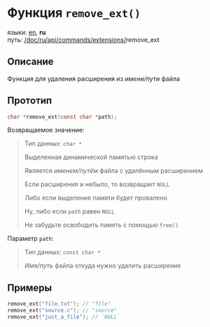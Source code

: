 # Функция `remove_ext()`

языки: [en](/doc/api/commands/extensions/remove_ext.md), **ru**\
путь: [/](/README.md)[doc/](/doc/index.md)[ru/](/doc/ru/index.md)[api/](/doc/ru/api/index.md)[commands/](/doc/ru/api/commands/index.md)[extensions/](/doc/ru/api/commands/extensions/index.md)remove_ext

## Описание

Функция для удаления расширения из _имени/пути_ файла

## Прототип

```c
char *remove_ext(const char *path);
```

Возвращаемое значение:

> Тип данных: `char *`
>
> Выделенная динамической памятью строка
>
> Является _именем/путём_ файла с удалённым расширением
>
> Если расширения и небыло, то возвращает `NULL`
>
> Либо если выделение памяти будет провалено
>
> Ну, либо если `path` равен `NULL`
>
> Не забудьте освободить память с помощью `free()`

Параметр `path`:

> Тип данных: `const char *`
>
> _Имя/путь_ файла откуда нужно удалить расширение

## Примеры

```c
remove_ext("file.txt"); // "file"
remove_ext("source.c"); // "source"
remove_ext("just_a_file"); // `NULL`
```